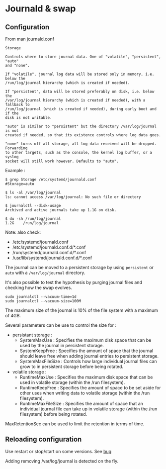 # Journald & swap
## Configuration
From man journald.conf

```
Storage

Controls where to store journal data. One of "volatile", "persistent", "auto"
and "none". 

If "volatile", journal log data will be stored only in memory, i.e.  below the
/run/log/journal hierarchy (which is created if needed). 

If "persistent", data will be stored preferably on disk, i.e. below the
/var/log/journal hierarchy (which is created if needed), with a fallback to
/run/log/journal (which is created if needed), during early boot and if the
disk is not writable.  

"auto" is similar to "persistent" but the directory /var/log/journal is not
created if needed, so that its existence controls where log data goes.

"none" turns off all storage, all log data received will be dropped. Forwarding
to other targets, such as the console, the kernel log buffer, or a syslog
socket will still work however. Defaults to "auto".
```

Example :

```
$ grep Storage /etc/systemd/journald.conf
#Storage=auto

$ ls -al /var/log/journal
ls: cannot access /var/log/journal: No such file or directory

$ journalctl --disk-usage
Archived and active journals take up 1.1G on disk.

$ du -sh /run/log/journal
1.2G    /run/log/journal
```

Note: also check:
* /etc/systemd/journald.conf
* /etc/systemd/journald.conf.d/*.conf
* /run/systemd/journald.conf.d/*.conf
* /usr/lib/systemd/journald.conf.d/*.conf


The journal can be moved to a persistent storage by using `persistent` or
`auto` with a `/var/log/journal` directory.

It's also possible to test the hypothesis by purging journal files and checking
how the swap evolves.

```
sudo journalctl --vacuum-time=1d
sudo journalctl --vacuum-size=100M
```

The maximum size of the journal is 10% of the file system with a maximum of
4GB.

Several parameters can be use to control the size for :

* persistant storage :
  * SystemMaxUse : Specifies the maximum disk space that can be used by the
    journal in persistent storage.
  * SystemKeepFree : Specifies the amount of space that the journal should
    leave free when adding journal entries to persistent storage.
  * SystemMaxFileSize : Controls how large individual journal files can grow to
    in persistent storage before being rotated.
* volatile storage :
  * RuntimeMaxUse : Specifies the maximum disk space that can be used in
    volatile storage (within the /run filesystem).
  * RuntimeKeepFree : Specifies the amount of space to be set aside for other
    uses when writing data to volatile storage (within the /run filesystem).
  * RuntimeMaxFileSize : Specifies the amount of space that an individual
    journal file can take up in volatile storage (within the /run filesystem)
    before being rotated.

MaxRetentionSec can be used to limit the retention in terms of time.

## Reloading configuration

Use restart or stop/start on some versions.
See [bug](https://github.com/systemd/systemd/issues/2236)

Adding removing /var/log/journal is detected on the fly.
